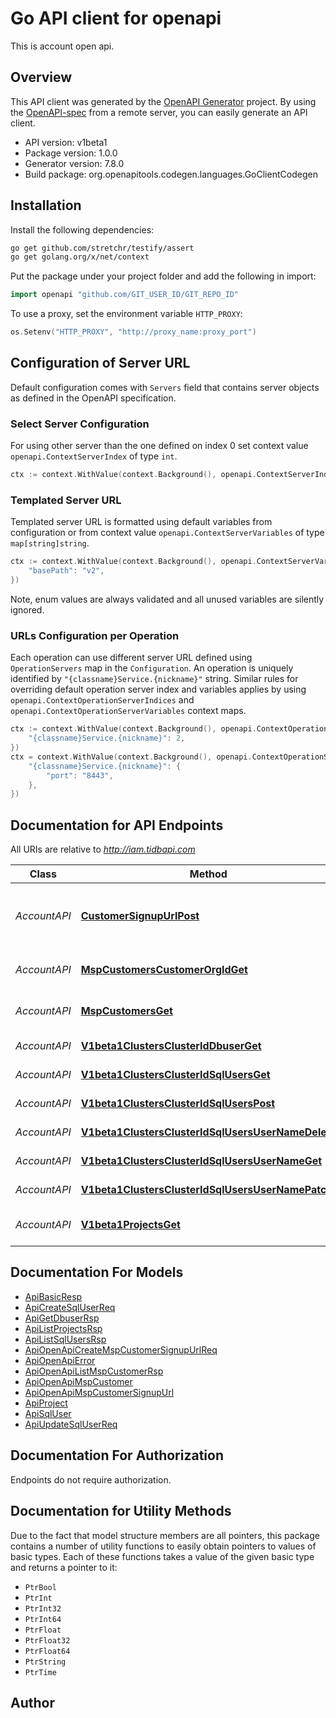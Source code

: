 # Go API client for openapi

This is account open api.

## Overview
This API client was generated by the [OpenAPI Generator](https://openapi-generator.tech) project.  By using the [OpenAPI-spec](https://www.openapis.org/) from a remote server, you can easily generate an API client.

- API version: v1beta1
- Package version: 1.0.0
- Generator version: 7.8.0
- Build package: org.openapitools.codegen.languages.GoClientCodegen

## Installation

Install the following dependencies:

```sh
go get github.com/stretchr/testify/assert
go get golang.org/x/net/context
```

Put the package under your project folder and add the following in import:

```go
import openapi "github.com/GIT_USER_ID/GIT_REPO_ID"
```

To use a proxy, set the environment variable `HTTP_PROXY`:

```go
os.Setenv("HTTP_PROXY", "http://proxy_name:proxy_port")
```

## Configuration of Server URL

Default configuration comes with `Servers` field that contains server objects as defined in the OpenAPI specification.

### Select Server Configuration

For using other server than the one defined on index 0 set context value `openapi.ContextServerIndex` of type `int`.

```go
ctx := context.WithValue(context.Background(), openapi.ContextServerIndex, 1)
```

### Templated Server URL

Templated server URL is formatted using default variables from configuration or from context value `openapi.ContextServerVariables` of type `map[string]string`.

```go
ctx := context.WithValue(context.Background(), openapi.ContextServerVariables, map[string]string{
	"basePath": "v2",
})
```

Note, enum values are always validated and all unused variables are silently ignored.

### URLs Configuration per Operation

Each operation can use different server URL defined using `OperationServers` map in the `Configuration`.
An operation is uniquely identified by `"{classname}Service.{nickname}"` string.
Similar rules for overriding default operation server index and variables applies by using `openapi.ContextOperationServerIndices` and `openapi.ContextOperationServerVariables` context maps.

```go
ctx := context.WithValue(context.Background(), openapi.ContextOperationServerIndices, map[string]int{
	"{classname}Service.{nickname}": 2,
})
ctx = context.WithValue(context.Background(), openapi.ContextOperationServerVariables, map[string]map[string]string{
	"{classname}Service.{nickname}": {
		"port": "8443",
	},
})
```

## Documentation for API Endpoints

All URIs are relative to *http://iam.tidbapi.com*

Class | Method | HTTP request | Description
------------ | ------------- | ------------- | -------------
*AccountAPI* | [**CustomerSignupUrlPost**](docs/AccountAPI.md#customersignupurlpost) | **Post** /customerSignupUrl | Create a new signup URL for an MSP customer
*AccountAPI* | [**MspCustomersCustomerOrgIdGet**](docs/AccountAPI.md#mspcustomerscustomerorgidget) | **Get** /mspCustomers/{customerOrgId} | Retrieve a single MSP customer
*AccountAPI* | [**MspCustomersGet**](docs/AccountAPI.md#mspcustomersget) | **Get** /mspCustomers | Get a list of MSP customers
*AccountAPI* | [**V1beta1ClustersClusterIdDbuserGet**](docs/AccountAPI.md#v1beta1clustersclusteriddbuserget) | **Get** /v1beta1/clusters/{clusterId}/dbuser | get one dbuser
*AccountAPI* | [**V1beta1ClustersClusterIdSqlUsersGet**](docs/AccountAPI.md#v1beta1clustersclusteridsqlusersget) | **Get** /v1beta1/clusters/{clusterId}/sqlUsers | Get all sql users
*AccountAPI* | [**V1beta1ClustersClusterIdSqlUsersPost**](docs/AccountAPI.md#v1beta1clustersclusteridsqluserspost) | **Post** /v1beta1/clusters/{clusterId}/sqlUsers | Create one sql user
*AccountAPI* | [**V1beta1ClustersClusterIdSqlUsersUserNameDelete**](docs/AccountAPI.md#v1beta1clustersclusteridsqlusersusernamedelete) | **Delete** /v1beta1/clusters/{clusterId}/sqlUsers/{userName} | Delete one sql user
*AccountAPI* | [**V1beta1ClustersClusterIdSqlUsersUserNameGet**](docs/AccountAPI.md#v1beta1clustersclusteridsqlusersusernameget) | **Get** /v1beta1/clusters/{clusterId}/sqlUsers/{userName} | Query sql user
*AccountAPI* | [**V1beta1ClustersClusterIdSqlUsersUserNamePatch**](docs/AccountAPI.md#v1beta1clustersclusteridsqlusersusernamepatch) | **Patch** /v1beta1/clusters/{clusterId}/sqlUsers/{userName} | Update one sql user
*AccountAPI* | [**V1beta1ProjectsGet**](docs/AccountAPI.md#v1beta1projectsget) | **Get** /v1beta1/projects | Get  list of org projects


## Documentation For Models

 - [ApiBasicResp](docs/ApiBasicResp.md)
 - [ApiCreateSqlUserReq](docs/ApiCreateSqlUserReq.md)
 - [ApiGetDbuserRsp](docs/ApiGetDbuserRsp.md)
 - [ApiListProjectsRsp](docs/ApiListProjectsRsp.md)
 - [ApiListSqlUsersRsp](docs/ApiListSqlUsersRsp.md)
 - [ApiOpenApiCreateMspCustomerSignupUrlReq](docs/ApiOpenApiCreateMspCustomerSignupUrlReq.md)
 - [ApiOpenApiError](docs/ApiOpenApiError.md)
 - [ApiOpenApiListMspCustomerRsp](docs/ApiOpenApiListMspCustomerRsp.md)
 - [ApiOpenApiMspCustomer](docs/ApiOpenApiMspCustomer.md)
 - [ApiOpenApiMspCustomerSignupUrl](docs/ApiOpenApiMspCustomerSignupUrl.md)
 - [ApiProject](docs/ApiProject.md)
 - [ApiSqlUser](docs/ApiSqlUser.md)
 - [ApiUpdateSqlUserReq](docs/ApiUpdateSqlUserReq.md)


## Documentation For Authorization

Endpoints do not require authorization.


## Documentation for Utility Methods

Due to the fact that model structure members are all pointers, this package contains
a number of utility functions to easily obtain pointers to values of basic types.
Each of these functions takes a value of the given basic type and returns a pointer to it:

* `PtrBool`
* `PtrInt`
* `PtrInt32`
* `PtrInt64`
* `PtrFloat`
* `PtrFloat32`
* `PtrFloat64`
* `PtrString`
* `PtrTime`

## Author



